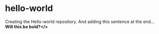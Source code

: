 # hello-world
Creating the Hello-world repository.
And adding this sentence at the end...
<b>Will this be bold?</>
